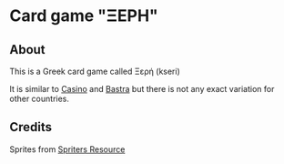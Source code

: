 # Card game "ΞΕΡΗ"

## About
This is a Greek card game called Ξερή (kseri)

It is similar to [Casino](https://en.wikipedia.org/wiki/Cassino_(card_game)) and [Bastra](https://en.wikipedia.org/wiki/Bastra) but there is not any exact variation for other countries.

## Credits

Sprites from [Spriters Resource](https://web.archive.org/web/20220417063231/https://www.spriters-resource.com/pc_computer/solitaire/sheet/107016/)